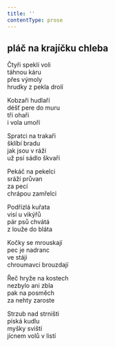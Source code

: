 ```yaml
---
title: ''
contentType: prose
---
```


## pláč na krajíčku chleba

Čtyři speklí voli  
táhnou káru  
přes výmoly  
hrudky z pekla drolí

Kobzaři hudlaří  
déšť pere do muru  
tři ohaři  
i vola umoří

Spratci na trakaři  
šklíbí bradu  
jak jsou v ráži  
už psí sádlo škvaří

Pekáč na pekelci  
sráží průvan  
za pecí  
chrápou zamřelci

Podřízlá kuřata  
visí u vikýřů  
pár psů chvátá  
z louže do bláta

Kočky se mrouskají  
pec je nadranc  
ve stáji  
chroumavci brouzdají

Řeč hryže na kostech  
nezbylo ani zbla  
pak na posměch  
za nehty zaroste

Strzub nad strništi  
píská kudlu  
myšky sviští  
jícnem volů v listí
